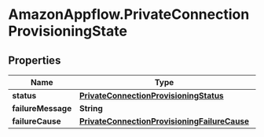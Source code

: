 # AmazonAppflow.PrivateConnectionProvisioningState

## Properties

Name | Type | Description | Notes
------------ | ------------- | ------------- | -------------
**status** | [**PrivateConnectionProvisioningStatus**](PrivateConnectionProvisioningStatus.md) |  | [optional] 
**failureMessage** | **String** |  | [optional] 
**failureCause** | [**PrivateConnectionProvisioningFailureCause**](PrivateConnectionProvisioningFailureCause.md) |  | [optional] 


